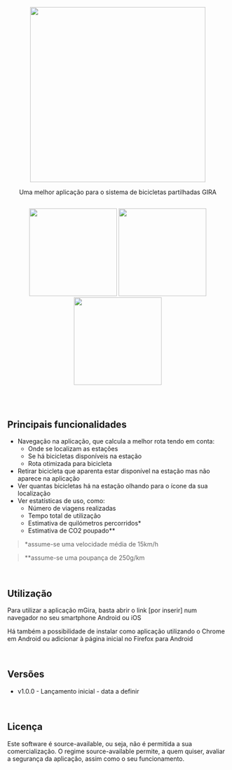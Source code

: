 <p align="middle"> <img src="https://afonsosousah.eu.org/assets/images/mGira_big.png" width="400"/> </p>

<p align="middle">
Uma melhor aplicação para o sistema de bicicletas partilhadas GIRA 
</p>

## 
<p align="middle">
	<img src="https://afonsosousah.eu.org/assets/images/screenshot_landing.png" width="200"/>
	<img src="https://afonsosousah.eu.org/assets/images/screenshot_stations.png" width="200"/>
	<img src="https://afonsosousah.eu.org/assets/images/screenshot_routing.png?" width="200"/>
</p>

<br>
<br>

## Principais funcionalidades
 - Navegação na aplicação, que calcula a melhor rota tendo em conta:
	 -  Onde se localizam as estações
	 - Se há bicicletas disponíveis na estação
	 - Rota otimizada para bicicleta
- Retirar bicicleta que aparenta estar disponível na estação mas não aparece na aplicação
- Ver quantas bicicletas há na estação olhando para o ícone da sua localização
- Ver estatísticas de uso, como:
	- Número de viagens realizadas
	- Tempo total de utilização
	- Estimativa de quilómetros percorridos*
	- Estimativa de CO2 poupado**

> *assume-se uma velocidade média de 15km/h

> **assume-se uma poupança de 250g/km

<br>

## Utilização

Para utilizar a aplicação mGira, basta abrir o link [por inserir] num navegador no seu smartphone Android ou iOS

Há também a possibilidade de instalar como aplicação utilizando o Chrome em Android ou adicionar à página inicial no Firefox para Android

<br>

## Versões

 - v1.0.0 - Lançamento inicial - data a definir

<br>

## Licença

Este software é source-available, ou seja, não é permitida a sua comercialização. O regime source-available permite, a quem quiser, avaliar a segurança da aplicação, assim como o seu funcionamento.
